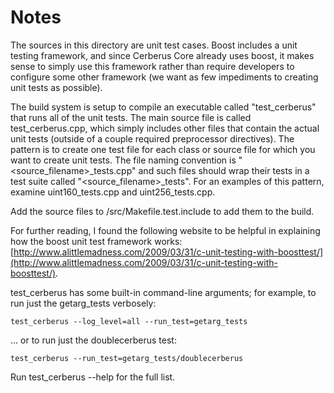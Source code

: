 # Notes
The sources in this directory are unit test cases.  Boost includes a
unit testing framework, and since Cerberus Core already uses boost, it makes
sense to simply use this framework rather than require developers to
configure some other framework (we want as few impediments to creating
unit tests as possible).

The build system is setup to compile an executable called "test_cerberus"
that runs all of the unit tests.  The main source file is called
test_cerberus.cpp, which simply includes other files that contain the
actual unit tests (outside of a couple required preprocessor
directives).  The pattern is to create one test file for each class or
source file for which you want to create unit tests.  The file naming
convention is "<source_filename>_tests.cpp" and such files should wrap
their tests in a test suite called "<source_filename>_tests".  For an
examples of this pattern, examine uint160_tests.cpp and
uint256_tests.cpp.

Add the source files to /src/Makefile.test.include to add them to the build.

For further reading, I found the following website to be helpful in
explaining how the boost unit test framework works:
[http://www.alittlemadness.com/2009/03/31/c-unit-testing-with-boosttest/](http://www.alittlemadness.com/2009/03/31/c-unit-testing-with-boosttest/).

test_cerberus has some built-in command-line arguments; for
example, to run just the getarg_tests verbosely:

    test_cerberus --log_level=all --run_test=getarg_tests

... or to run just the doublecerberus test:

    test_cerberus --run_test=getarg_tests/doublecerberus

Run  test_cerberus --help   for the full list.

